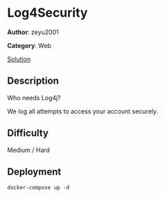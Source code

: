 # Log4Security

**Author**: zeyu2001

**Category**: Web

[Solution](solve/solve.md)

## Description

Who needs Log4j?

We log all attempts to access your account securely.

## Difficulty

Medium / Hard

## Deployment

`docker-compose up -d`
